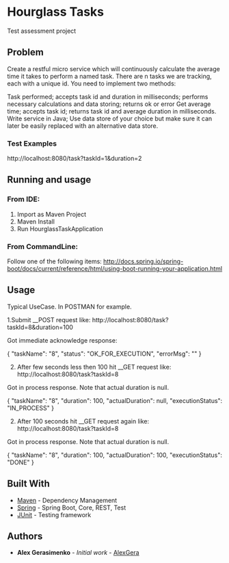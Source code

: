 # Hourglass Tasks

Test assessment project

## Problem

Create a restful micro service which will continuously calculate the average time it takes to
perform a named task. There are n tasks we are tracking, each with a unique id. You need to
implement two methods: 

Task performed; accepts task id and duration in milliseconds; performs necessary calculations and data storing; returns ok or error
Get average time; accepts task id; returns task id and average duration in milliseconds.
Write service in Java; Use data store of your choice but make sure it can later be easily replaced with an alternative data store.

### Test Examples

http://localhost:8080/task?taskId=1&duration=2

## Running and usage

### From IDE:
1. Import as Maven Project
2. Maven Install
3. Run HourglassTaskApplication

### From CommandLine:

Follow one of the following items:
http://docs.spring.io/spring-boot/docs/current/reference/html/using-boot-running-your-application.html

## Usage

Typical UseCase. In POSTMAN for example.

1.Submit __POST request  like:
http://localhost:8080/task?taskId=8&duration=100

Got immediate acknowledge response:

{
    "taskName": "8",
    "status": "OK_FOR_EXECUTION",
    "errorMsg": ""
}

2. After few seconds less then 100 hit __GET request like:
http://localhost:8080/task?taskId=8

Got in process response. Note that actual duration is null.

{
    "taskName": "8",
    "duration": 100,
    "actualDuration": null,
    "executionStatus": "IN_PROCESS"
}

2. After 100 seconds hit __GET request again like:
http://localhost:8080/task?taskId=8

Got in process response. Note that actual duration is null.

{
    "taskName": "8",
    "duration": 100,
    "actualDuration": 100,
    "executionStatus": "DONE"
}


## Built With

* [Maven](https://maven.apache.org/) - Dependency Management
* [Spring](https://spring.io/) - Spring Boot, Core, REST, Test 
* [JUnit](https://spring.io/) - Testing framework

## Authors

* **Alex Gerasimenko** - *Initial work* - [AlexGera](https://github.com/zobarov)
